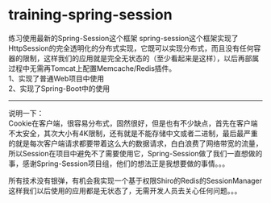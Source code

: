 # training-spring-session
练习使用最新的Spring-Session这个框架
spring-session这个框架实现了HttpSession的完全透明化的分布式实现，它既可以实现分布式，而且没有任何容器的限制，这样我们的应用就是完全无状态的（至少看起来是这样），以后再部属过程中无需再Tomcat上配置Memcache/Redis插件。<br>
1、实现了普通Web项目中使用<br>
2、实现了Spring-Boot中的使用<br>

------------------

说明一下：<br>
Cookie在客户端，很容易分布式，固然很好，但是也有不少缺点，首先在客户端不太安全，其次大小有4K限制，还有就是不能存储中文或者二进制，最后最严重的就是每次客户端请求都要带着这么大的数据请求，白白浪费了网络带宽的流量，所以Session在项目中避免不了需要使用它，Spring-Session做了我们一直想做的事，感谢Spring-Session项目组，他们的想法正是我想要做的事情。。。<br>


所有技术没有银弹，有机会我实现一个基于权限Shiro的Redis的SessionManager这样我们以后使用的应用都是无状态了，无需开发人员去关心任何问题。。。

